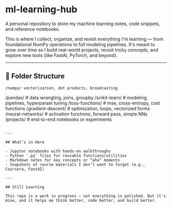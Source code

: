 # ml-learning-hub

A personal repository to store my machine learning notes, code snippets, and reference notebooks.

This is where I collect, organize, and revisit everything I'm learning — from foundational NumPy operations to full modeling pipelines. It's meant to grow over time as I build real-world projects, revisit tricky concepts, and explore new tools (like FastAI, PyTorch, and beyond).

---

## 📁 Folder Structure

```
/numpy/ vectorization, dot products, broadcasting
```
/pandas/ # data wrangling, joins, groupby
/scikit-learn/ # modeling, pipelines, hyperparam tuning
/loss-functions/ # mse, cross-entropy, cost functions
/gradient-descent/ # optimization, loops, vectorized forms
/neural-networks/ # activation functions, forward pass, simple NNs
/projects/ # end-to-end notebooks or experiments
```

---

## What’s in Here

- Jupyter notebooks with hands-on walkthroughs
- Python `.py` files for reusable functions/utilities
- Markdown notes for key concepts or “aha” moments
- Snapshots of course materials I don’t want to forget (e.g., Coursera, FastAI)

---

## Still Learning

This repo is a work in progress — not everything is polished. But it's mine, and it helps me think better, code better, and build better.

